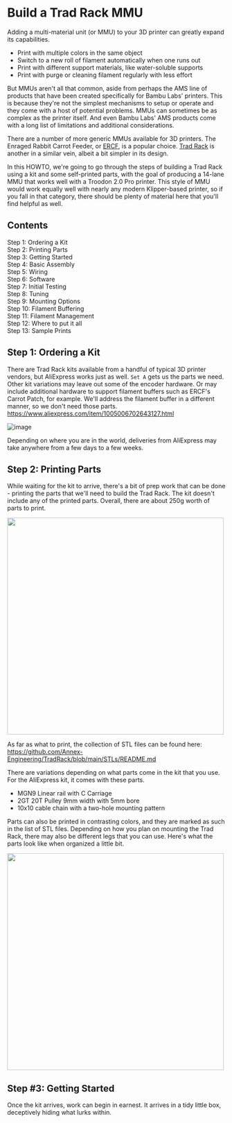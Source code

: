 # Build a Trad Rack MMU
Adding a multi-material unit (or MMU) to your 3D printer can greatly expand its capabilities. 
- Print with multiple colors in the same object
- Switch to a new roll of filament automatically when one runs out
- Print with different support materials, like water-soluble supports
- Print with purge or cleaning filament regularly with less effort

But MMUs aren't all that common, aside from perhaps the AMS line of products that have been created specifically for Bambu Labs' printers. 
This is because they're not the simplest mechanisms to setup or operate and they come with a host of potential problems. 
MMUs can sometimes be as complex as the printer itself. And even Bambu Labs' AMS products come with a long list of limitations and additional considerations.

There are a number of more generic MMUs available for 3D printers. The Enraged Rabbit Carrot Feeder, or [ERCF](https://github.com/Enraged-Rabbit-Community/ERCF_v2), is a popular choice. [Trad Rack](https://github.com/Annex-Engineering/TradRack) is another in a similar vein, albeit a bit simpler in its design.

In this HOWTO, we're going to go through the steps of building a Trad Rack using a kit and some self-printed parts, with the goal of producing a 14-lane MMU that works well with a Troodon 2.0 Pro printer. This style of MMU would work equally well with nearly any modern Klipper-based printer, so if you fall in that category, there should be plenty of material here that you'll find helpful as well.

## Contents
Step 1: Ordering a Kit<br/>
Step 2: Printing Parts<br/>
Step 3: Getting Started<br/>
Step 4: Basic Assembly<br/>
Step 5: Wiring<br/>
Step 6: Software<br/>
Step 7: Initial Testing<br/>
Step 8: Tuning<br/>
Step 9: Mounting Options<br/>
Step 10: Filament Buffering<br/>
Step 11: Filament Management<br/>
Step 12: Where to put it all<br/>
Step 13: Sample Prints<br/>

## Step 1: Ordering a Kit
There are Trad Rack kits available from a handful of typical 3D printer vendors, but AliExpress works just as well. `Set A` gets us the parts we need.
Other kit variations may leave out some of the encoder hardware. Or may include additional hardware to support filament buffers such as ERCF's Carrot Patch, for example.
We'll address the filament buffer in a different manner, so we don't need those parts.<br/>
https://www.aliexpress.com/item/1005006702643127.html

![image](https://github.com/user-attachments/assets/ce957c75-ac17-4630-a92f-1cfcc4b9e621)

Depending on where you are in the world, deliveries from AliExpress may take anywhere from a few days to a few weeks. 

## Step 2: Printing Parts
While waiting for the kit to arrive, there's a bit of prep work that can be done - printing the parts that we'll need to build the Trad Rack. The kit doesn't include any of the printed parts.
Overall, there are about 250g worth of parts to print. 

<img width=500 src=https://github.com/user-attachments/assets/b3b51cba-8cbd-4f61-a3e1-78cec443b6da>

As far as what to print, the collection of STL files can be found here:
https://github.com/Annex-Engineering/TradRack/blob/main/STLs/README.md

There are variations depending on what parts come in the kit that you use. For the AliExpress kit, it comes with these parts.
- MGN9 Linear rail with C Carriage
- 2GT 20T Pulley 9mm width with 5mm bore
- 10x10 cable chain with a two-hole mounting pattern

Parts can also be printed in contrasting colors, and they are marked as such in the list of STL files. Depending on how you plan on mounting the Trad Rack, there may also be different legs that you can use. 
Here's what the parts look like when organized a little bit.

<img width=500 src=https://github.com/user-attachments/assets/9ced5fc9-aca3-4e71-9cd3-0eabc40fac75>

## Step #3: Getting Started
Once the kit arrives, work can begin in earnest. It arrives in a tidy little box, deceptively hiding what lurks within.






